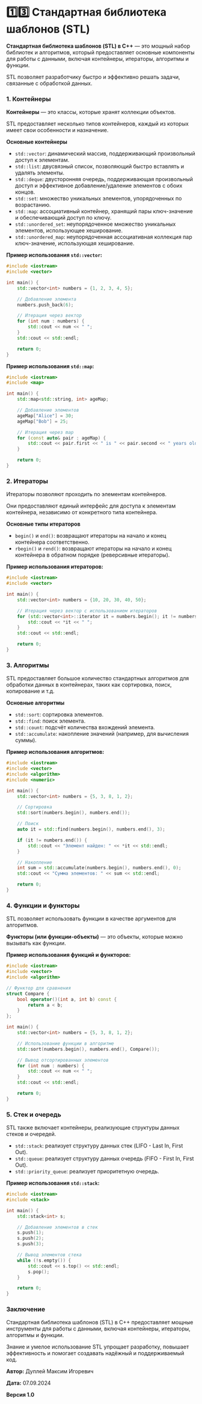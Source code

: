 # 1️⃣3️⃣ Стандартная библиотека шаблонов (STL)

**Стандартная библиотека шаблонов (STL) в C++** — это мощный набор библиотек и алгоритмов, который предоставляет основные компоненты для работы с данными, включая контейнеры, итераторы, алгоритмы и функции.

STL позволяет разработчику быстро и эффективно решать задачи, связанные с обработкой данных.

### 1. Контейнеры

**Контейнеры** — это классы, которые хранят коллекции объектов.

STL предоставляет несколько типов контейнеров, каждый из которых имеет свои особенности и назначение.

**Основные контейнеры**
- `std::vector`: динамический массив, поддерживающий произвольный доступ к элементам.
- `std::list`: двусвязный список, позволяющий быстро вставлять и удалять элементы.
- `std::deque`: двусторонняя очередь, поддерживающая произвольный доступ и эффективное добавление/удаление элементов с обоих концов.
- `std::set`: множество уникальных элементов, упорядоченных по возрастанию.
- `std::map`: ассоциативный контейнер, хранящий пары ключ-значение и обеспечивающий доступ по ключу.
- `std::unordered_set`: неупорядоченное множество уникальных элементов, использующее хеширование.
- `std::unordered_map`: неупорядоченная ассоциативная коллекция пар ключ-значение, использующая хеширование.

**Пример использования `std::vector`:**

```cpp
#include <iostream>
#include <vector>

int main() {
    std::vector<int> numbers = {1, 2, 3, 4, 5};

    // Добавление элемента
    numbers.push_back(6);

    // Итерация через вектор
    for (int num : numbers) {
        std::cout << num << " ";
    }
    std::cout << std::endl;

    return 0;
}
```

**Пример использования `std::map`:**

```cpp
#include <iostream>
#include <map>

int main() {
    std::map<std::string, int> ageMap;

    // Добавление элементов
    ageMap["Alice"] = 30;
    ageMap["Bob"] = 25;

    // Итерация через map
    for (const auto& pair : ageMap) {
        std::cout << pair.first << " is " << pair.second << " years old" << std::endl;
    }

    return 0;
}
```

### 2. Итераторы

Итераторы позволяют проходить по элементам контейнеров.

Они предоставляют единый интерфейс для доступа к элементам контейнера, независимо от конкретного типа контейнера.

**Основные типы итераторов**

- `begin()` и `end()`: возвращают итераторы на начало и конец контейнера соответственно.
- `rbegin()` и `rend()`: возвращают итераторы на начало и конец контейнера в обратном порядке (реверсивные итераторы).

**Пример использования итераторов:**

```cpp
#include <iostream>
#include <vector>

int main() {
    std::vector<int> numbers = {10, 20, 30, 40, 50};

    // Итерация через вектор с использованием итераторов
    for (std::vector<int>::iterator it = numbers.begin(); it != numbers.end(); ++it) {
        std::cout << *it << " ";
    }
    std::cout << std::endl;

    return 0;
}
```

### 3. Алгоритмы

STL предоставляет большое количество стандартных алгоритмов для обработки данных в контейнерах, таких как сортировка, поиск, копирование и т.д.

**Основные алгоритмы**
- `std::sort`: сортировка элементов.
- `std::find`: поиск элемента.
- `std::count`: подсчёт количества вхождений элемента.
- `std::accumulate`: накопление значений (например, для вычисления суммы).

**Пример использования алгоритмов:**

```cpp
#include <iostream>
#include <vector>
#include <algorithm>
#include <numeric>

int main() {
    std::vector<int> numbers = {5, 3, 8, 1, 2};

    // Сортировка
    std::sort(numbers.begin(), numbers.end());

    // Поиск
    auto it = std::find(numbers.begin(), numbers.end(), 3);

    if (it != numbers.end()) {
        std::cout << "Элемент найден: " << *it << std::endl;
    }

    // Накопление
    int sum = std::accumulate(numbers.begin(), numbers.end(), 0);
    std::cout << "Сумма элементов: " << sum << std::endl;

    return 0;
}
```

### 4. Функции и функторы

STL позволяет использовать функции в качестве аргументов для алгоритмов.

**Функторы (или функции-объекты)** — это объекты, которые можно вызывать как функции.

**Пример использования функций и функторов:**

```cpp
#include <iostream>
#include <vector>
#include <algorithm>

// Функтор для сравнения
struct Compare {
    bool operator()(int a, int b) const {
        return a < b;
    }
};

int main() {
    std::vector<int> numbers = {5, 3, 8, 1, 2};

    // Использование функции в алгоритме
    std::sort(numbers.begin(), numbers.end(), Compare());

    // Вывод отсортированных элементов
    for (int num : numbers) {
        std::cout << num << " ";
    }
    std::cout << std::endl;

    return 0;
}
```

### 5. Стек и очередь

STL также включает контейнеры, реализующие структуры данных стеков и очередей.

- `std::stack`: реализует структуру данных стек (LIFO - Last In, First Out).
- `std::queue`: реализует структуру данных очередь (FIFO - First In, First Out).
- `std::priority_queue`: реализует приоритетную очередь.

**Пример использования `std::stack`:**

```cpp
#include <iostream>
#include <stack>

int main() {
    std::stack<int> s;

    // Добавление элементов в стек
    s.push(1);
    s.push(2);
    s.push(3);

    // Вывод элементов стека
    while (!s.empty()) {
        std::cout << s.top() << std::endl;
        s.pop();
    }

    return 0;
}
```

### Заключение

Стандартная библиотека шаблонов (STL) в C++ предоставляет мощные инструменты для работы с данными, включая контейнеры, итераторы, алгоритмы и функции.

Знание и умелое использование STL упрощает разработку, повышает эффективность и помогает создавать надёжный и поддерживаемый код.



**Автор:** Дуплей Максим Игоревич

**Дата:** 07.09.2024

**Версия 1.0**